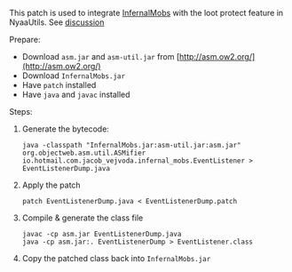 This patch is used to integrate [InfernalMobs](https://www.spigotmc.org/resources/infernal-mobs.2156/) with the loot protect feature in NyaaUtils.
See [discussion](https://github.com/NyaaCat/nyaautils/issues/2)

Prepare:

- Download `asm.jar` and `asm-util.jar` from [http://asm.ow2.org/](http://asm.ow2.org/)
- Download `InfernalMobs.jar`
- Have `patch` installed
- Have `java` and `javac` installed

Steps:

1. Generate the bytecode:

       java -classpath "InfernalMobs.jar:asm-util.jar:asm.jar" org.objectweb.asm.util.ASMifier io.hotmail.com.jacob_vejvoda.infernal_mobs.EventListener > EventListenerDump.java

2. Apply the patch

       patch EventListenerDump.java < EventListenerDump.patch

3. Compile & generate the class file

       javac -cp asm.jar EventListenerDump.java
       java -cp asm.jar:. EventListenerDump > EventListener.class

4. Copy the patched class back into `InfernalMobs.jar`
